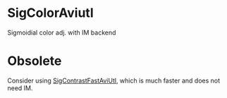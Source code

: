# SigColorAviutl
Sigmoidial color adj. with IM backend

# Obsolete
Consider using [SigContrastFastAviUtl](https://github.com/MaverickTse/SigContrastFastAviUtl), which is much faster and does not need IM.
